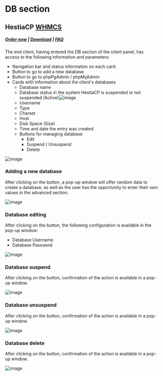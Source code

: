 # DB section

## HestiaCP **[WHMCS](https://puqcloud.com/link.php?id=77)**

##### [Order now](https://puqcloud.com/index.php?rp=/store/whmcs-module-hestiacp) | [Download](https://download.puqcloud.com/WHMCS/servers/PUQ_WHMCS-HestiaCP/) | [FAQ](https://faq.puqcloud.com/) 

The end client, having entered the DB section of the client panel, has access to the following information and parameters:

- Navigation bar and status information on each card.
- Button to go to add a new database
- Button to go to phpPgAdmin / phpMyAdmin
- Cards with information about the client's databases 
    - Database name
    - Database status in the system HestiaCP is suspended or not suspended (Active)![image](https://user-images.githubusercontent.com/81689153/223439998-29431429-9601-45c5-bec8-177e2919d458.png)
    - Username
    - Type
    - Charset
    - Host
    - Disk Space (Size)
    - Time and date the entry was created
    - Buttons for managing database
        - Edit
        - Suspend / Unsuspend
        - Delete

![image](https://github.com/PUQ-sp-z-o-o/WHMCS-Module-HestiaCP/assets/81689153/c3df1371-cc0b-4637-a6bc-bd1a35df1405)

### Adding a new database

After clicking on the button, a pop-up window will offer random data to create a database, as well as the user has the opportunity to enter their own values in the advanced section.

![image](https://github.com/PUQ-sp-z-o-o/WHMCS-Module-HestiaCP/assets/81689153/b050305a-d53e-4edf-b146-37d1aa910790)

### Database editing

After clicking on the button, the following configuration is available in the pop-up window:

- Database Username
- Database Password

![image](https://github.com/PUQ-sp-z-o-o/WHMCS-Module-HestiaCP/assets/81689153/4c5cc0c7-0329-49c0-ab08-2812c97a24a8)

### Database suspend

After clicking on the button, confirmation of the action is available in a pop-up window.

![image](https://github.com/PUQ-sp-z-o-o/WHMCS-Module-HestiaCP/assets/81689153/fbedd824-a65a-45b8-9183-84cb52613644)

### Database unsuspend

After clicking on the button, confirmation of the action is available in a pop-up window.

![image](https://github.com/PUQ-sp-z-o-o/WHMCS-Module-HestiaCP/assets/81689153/175a2d8a-742b-4304-98f4-d807030b6bfe)

### Database delete

After clicking on the button, confirmation of the action is available in a pop-up window.

![image](https://github.com/PUQ-sp-z-o-o/WHMCS-Module-HestiaCP/assets/81689153/05022b71-7c95-4ebc-a2a3-6363ca6eb059)
